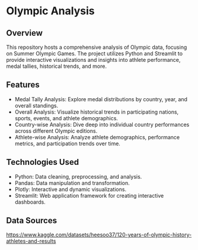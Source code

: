 # Olympic Analysis
## Overview
This repository hosts a comprehensive analysis of Olympic data, focusing on Summer Olympic Games. The project utilizes Python and Streamlit to provide interactive visualizations and insights into athlete performance, medal tallies, historical trends, and more.

## Features
* Medal Tally Analysis: Explore medal distributions by country, year, and overall standings.
* Overall Analysis: Visualize historical trends in participating nations, sports, events, and athlete demographics.
* Country-wise Analysis: Dive deep into individual country performances across different Olympic editions.
* Athlete-wise Analysis: Analyze athlete demographics, performance metrics, and participation trends over time.

## Technologies Used
* Python: Data cleaning, preprocessing, and analysis.
* Pandas: Data manipulation and transformation.
* Plotly: Interactive and dynamic visualizations.
* Streamlit: Web application framework for creating interactive dashboards.

## Data Sources
https://www.kaggle.com/datasets/heesoo37/120-years-of-olympic-history-athletes-and-results
